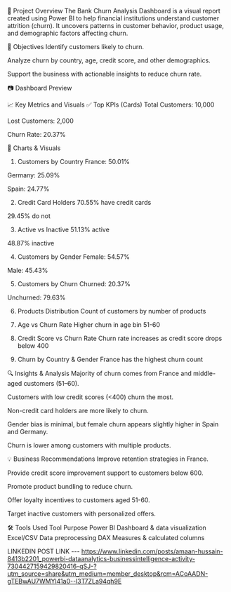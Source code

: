 📌 Project Overview
The Bank Churn Analysis Dashboard is a visual report created using Power BI to help financial institutions understand customer attrition (churn). It uncovers patterns in customer behavior, product usage, and demographic factors affecting churn.

🎯 Objectives
Identify customers likely to churn.

Analyze churn by country, age, credit score, and other demographics.

Support the business with actionable insights to reduce churn rate.

📷 Dashboard Preview

📈 Key Metrics and Visuals
✅ Top KPIs (Cards)
Total Customers: 10,000

Lost Customers: 2,000

Churn Rate: 20.37%

🧭 Charts & Visuals
1. Customers by Country
France: 50.01%

Germany: 25.09%

Spain: 24.77%

2. Credit Card Holders
70.55% have credit cards

29.45% do not

3. Active vs Inactive
51.13% active

48.87% inactive

4. Customers by Gender
Female: 54.57%

Male: 45.43%

5. Customers by Churn
Churned: 20.37%

Unchurned: 79.63%

6. Products Distribution
Count of customers by number of products

7. Age vs Churn Rate
Higher churn in age bin 51-60

8. Credit Score vs Churn Rate
Churn rate increases as credit score drops below 400

9. Churn by Country & Gender
France has the highest churn count

🔍 Insights & Analysis
Majority of churn comes from France and middle-aged customers (51–60).

Customers with low credit scores (<400) churn the most.

Non-credit card holders are more likely to churn.

Gender bias is minimal, but female churn appears slightly higher in Spain and Germany.

Churn is lower among customers with multiple products.

💡 Business Recommendations
Improve retention strategies in France.

Provide credit score improvement support to customers below 600.

Promote product bundling to reduce churn.

Offer loyalty incentives to customers aged 51-60.

Target inactive customers with personalized offers.

🛠️ Tools Used
Tool	Purpose
Power BI	Dashboard & data visualization
Excel/CSV	Data preprocessing
DAX	Measures & calculated columns


















LINKEDIN POST LINK ---   https://www.linkedin.com/posts/amaan-hussain-8413b2201_powerbi-dataanalytics-businessintelligence-activity-7304427159429820416-qSJ-?utm_source=share&utm_medium=member_desktop&rcm=ACoAADN-gTEBwAU7WMYl41a0--l3T7ZLa94qh9E
